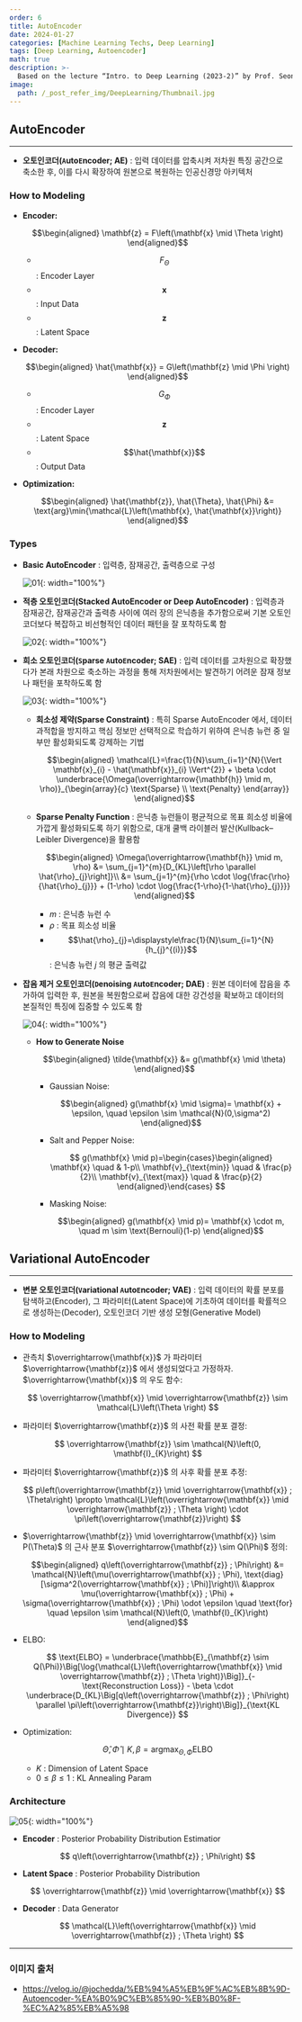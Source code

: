 ```yaml
---
order: 6
title: AutoEncoder
date: 2024-01-27
categories: [Machine Learning Techs, Deep Learning]
tags: [Deep Learning, Autoencoder]
math: true
description: >-
  Based on the lecture “Intro. to Deep Learning (2023-2)” by Prof. Seong Man An, Dept. of Data Science, The Grad. School, Kookmin Univ.
image:
  path: /_post_refer_img/DeepLearning/Thumbnail.jpg
---
```


## AutoEncoder
-----

- **오토인코더(`A`uto`E`ncoder; AE)** : 입력 데이터를 압축시켜 저차원 특징 공간으로 축소한 후, 이를 다시 확장하여 원본으로 복원하는 인공신경망 아키텍처

### How to Modeling

- **Encoder:**

    $$\begin{aligned}
    \mathbf{z} = F\left(\mathbf{x} \mid \Theta \right)
    \end{aligned}$$

    - $$F_{\Theta}$$ : Encoder Layer
    - $$\mathbf{x}$$ : Input Data
    - $$\mathbf{z}$$ : Latent Space

- **Decoder:** 

    $$\begin{aligned}
    \hat{\mathbf{x}} = G\left(\mathbf{z} \mid \Phi \right)
    \end{aligned}$$

    - $$G_{\Phi}$$ : Encoder Layer
    - $$\mathbf{z}$$ : Latent Space
    - $$\hat{\mathbf{x}}$$ : Output Data

- **Optimization:**

    $$\begin{aligned}
    \hat{\mathbf{z}}, \hat{\Theta}, \hat{\Phi} &= \text{arg}\min{\mathcal{L}\left(\mathbf{x}, \hat{\mathbf{x}}\right)}
    \end{aligned}$$

### Types

- **Basic AutoEncoder** : 입력층, 잠재공간, 출력층으로 구성

    ![01](/_post_refer_img/DeepLearning/06-01.png){: width="100%"}

- **적층 오토인코더(Stacked AutoEncoder or Deep AutoEncoder)** : 입력층과 잠재공간, 잠재공간과 출력층 사이에 여러 장의 은닉층을 추가함으로써 기본 오토인코더보다 복잡하고 비선형적인 데이터 패턴을 잘 포착하도록 함

    ![02](/_post_refer_img/DeepLearning/06-02.png){: width="100%"}

- **희소 오토인코더(`S`parse `A`uto`E`ncoder; SAE)** : 입력 데이터를 고차원으로 확장했다가 본래 차원으로 축소하는 과정을 통해 저차원에서는 발견하기 어려운 잠재 정보나 패턴을 포착하도록 함

    ![03](/_post_refer_img/DeepLearning/06-03.png){: width="100%"}

    - **희소성 제약(Sparse Constraint)** : 특히 Sparse AutoEncoder 에서, 데이터 과적합을 방지하고 핵심 정보만 선택적으로 학습하기 위하여 은닉층 뉴런 중 일부만 활성화되도록 강제하는 기법

        $$\begin{aligned}
        \mathcal{L}=\frac{1}{N}\sum_{i=1}^{N}{\Vert \mathbf{x}_{i} - \hat{\mathbf{x}}_{i} \Vert^{2}} + \beta \cdot \underbrace{\Omega(\overrightarrow{\mathbf{h}} \mid m, \rho)}_{\begin{array}{c} \text{Sparse} \\ \text{Penalty} \end{array}}
        \end{aligned}$$

    - **Sparse Penalty Function** : 은닉층 뉴런들이 평균적으로 목표 희소성 비율에 가깝게 활성화되도록 하기 위함으로, 대개 쿨백 라이블러 발산(Kullback–Leibler Divergence)을 활용함

        $$\begin{aligned}
        \Omega(\overrightarrow{\mathbf{h}} \mid m, \rho)
        &= \sum_{j=1}^{m}{D_{KL}\left[\rho \parallel \hat{\rho}_{j}\right]}\\
        &= \sum_{j=1}^{m}{\rho \cdot \log{\frac{\rho}{\hat{\rho}_{j}}} + (1-\rho) \cdot \log{\frac{1-\rho}{1-\hat{\rho}_{j}}}}
        \end{aligned}$$

        - $m$ : 은닉층 뉴런 수
        - $\rho$ : 목표 희소성 비율
        - $$\hat{\rho}_{j}=\displaystyle\frac{1}{N}\sum_{i=1}^{N}{h_{j}^{(i)}}$$ : 은닉층 뉴런 $j$ 의 평균 출력값

- **잡음 제거 오토인코더(`D`enoising `A`uto`E`ncoder; DAE)** : 원본 데이터에 잡음을 추가하여 입력한 후, 원본을 복원함으로써 잡음에 대한 강건성을 확보하고 데이터의 본질적인 특징에 집중할 수 있도록 함

    ![04](/_post_refer_img/DeepLearning/06-04.png){: width="100%"}

    - **How to Generate Noise**

        $$\begin{aligned}
        \tilde{\mathbf{x}} &= g(\mathbf{x} \mid \theta)
        \end{aligned}$$

        - Gaussian Noise:

            $$\begin{aligned}
            g(\mathbf{x} \mid \sigma)= \mathbf{x} + \epsilon, \quad \epsilon \sim \mathcal{N}(0,\sigma^2)
            \end{aligned}$$

        - Salt and Pepper Noise:

            $$
            g(\mathbf{x} \mid p)=\begin{cases}\begin{aligned}
            \mathbf{x} \quad & 1-p\\
            \mathbf{v}_{\text{min}} \quad & \frac{p}{2}\\
            \mathbf{v}_{\text{max}} \quad & \frac{p}{2}
            \end{aligned}\end{cases}
            $$

        - Masking Noise:

            $$\begin{aligned}
            g(\mathbf{x} \mid p)= \mathbf{x} \cdot m, \quad m \sim \text{Bernouli}(1-p)
            \end{aligned}$$

## Variational AutoEncoder
-----

- **변분 오토인코더(`V`ariational `A`uto`E`ncoder; VAE)** : 입력 데이터의 확률 분포를 탐색하고(Encoder), 그 파라미터(Latent Space)에 기초하여 데이터를 확률적으로 생성하는(Decoder), 오토인코더 기반 생성 모형(Generative Model)

### How to Modeling

- 관측치 $\overrightarrow{\mathbf{x}}$ 가 파라미터 $\overrightarrow{\mathbf{z}}$ 에서 생성되었다고 가정하자. $\overrightarrow{\mathbf{x}}$ 의 우도 함수:

    $$
    \overrightarrow{\mathbf{x}} \mid \overrightarrow{\mathbf{z}} \sim \mathcal{L}\left(\Theta \right)
    $$

- 파라미터 $\overrightarrow{\mathbf{z}}$ 의 사전 확률 분포 결정:

    $$
    \overrightarrow{\mathbf{z}} \sim \mathcal{N}\left(0, \mathbf{I}_{K}\right)
    $$

- 파라미터 $\overrightarrow{\mathbf{z}}$ 의 사후 확률 분포 추정:

    $$
    p\left(\overrightarrow{\mathbf{z}} \mid \overrightarrow{\mathbf{x}} ; \Theta\right) \propto \mathcal{L}\left(\overrightarrow{\mathbf{x}} \mid \overrightarrow{\mathbf{z}} ; \Theta \right) \cdot \pi\left(\overrightarrow{\mathbf{z}}\right)
    $$

- $\overrightarrow{\mathbf{z}} \mid \overrightarrow{\mathbf{x}} \sim P(\Theta)$ 의 근사 분포 $\overrightarrow{\mathbf{z}} \sim Q(\Phi)$ 정의:

    $$\begin{aligned}
    q\left(\overrightarrow{\mathbf{z}} ; \Phi\right)
    &= \mathcal{N}\left(\mu(\overrightarrow{\mathbf{x}} ; \Phi), \text{diag}[\sigma^2(\overrightarrow{\mathbf{x}} ; \Phi)]\right)\\
    &\approx \mu(\overrightarrow{\mathbf{x}} ; \Phi) + \sigma(\overrightarrow{\mathbf{x}} ; \Phi) \odot \epsilon \quad \text{for} \quad \epsilon \sim \mathcal{N}\left(0, \mathbf{I}_{K}\right)
    \end{aligned}$$

- ELBO:

    $$
    \text{ELBO}
    = \underbrace{\mathbb{E}_{\mathbf{z} \sim Q(\Phi)}\Big[\log{\mathcal{L}\left(\overrightarrow{\mathbf{x}} \mid \overrightarrow{\mathbf{z}} ; \Theta \right)}\Big]}_{-\text{Reconstruction Loss}} - \beta \cdot \underbrace{D_{KL}\Big[q\left(\overrightarrow{\mathbf{z}} ; \Phi\right) \parallel \pi\left(\overrightarrow{\mathbf{z}}\right)\Big]}_{\text{KL Divergence}}
    $$

- Optimization:

    $$
    \hat{\Theta},\hat{\Phi} \mid K, \beta
    = \text{arg}\max_{\Theta,\Phi}{\text{ELBO}}
    $$

    - $K$ : Dimension of Latent Space
    - $0 \le \beta \le 1$ : KL Annealing Param

### Architecture

![05](/_post_refer_img/DeepLearning/06-05.png){: width="100%"}

- **Encoder** : Posterior Probability Distribution Estimatior

    $$
    q\left(\overrightarrow{\mathbf{z}} ; \Phi\right)
    $$

- **Latent Space** : Posterior Probability Distribution

    $$
    \overrightarrow{\mathbf{z}} \mid \overrightarrow{\mathbf{x}}
    $$

- **Decoder** : Data Generator

    $$
    \mathcal{L}\left(\overrightarrow{\mathbf{x}} \mid \overrightarrow{\mathbf{z}} ; \Theta \right)
    $$

-----

### 이미지 출처

- https://velog.io/@jochedda/%EB%94%A5%EB%9F%AC%EB%8B%9D-Autoencoder-%EA%B0%9C%EB%85%90-%EB%B0%8F-%EC%A2%85%EB%A5%98